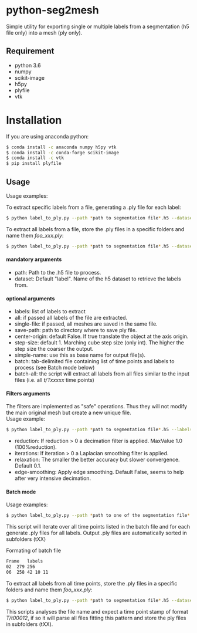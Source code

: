 # python-seg2mesh
Simple utility for exporting single or multiple labels from a segmentation (h5 file only) into a mesh (ply only).

## Requirement
- python 3.6
- numpy
- scikit-image
- h5py
- plyfile
- vtk

# Installation
If you are using anaconda python:
```bash
$ conda install -c anaconda numpy h5py vtk
$ conda install -c conda-forge scikit-image
$ conda install -c vtk
$ pip install plyfile
```


## Usage 
Usage examples:

To extract specific labels from a file, generating a .ply file  for each label:
```bash
$ python label_to_ply.py --path *path to segmentation file*.h5 --dataset *name of dataset containing labels in h5 file* --labels 10 34 101
```
To extract all labels from a file, store the .ply files in a specific folders and name them _foo_xxx.ply_:

```bash
$ python label_to_ply.py --path *path to segmentation file*.h5 --dataset *name of dataset containing labels in h5 file* --all --save-path *path to output folder* --simple-name "foo"
```

#### mandatory arguments
* path: Path to the .h5 file to process.
* dataset: Default "label". Name of the h5 dataset to retrieve the labels from.

#### optional arguments
* labels: list of labels to extract
* all: if passed all labels of the file are extracted.
* single-file: if passed, all meshes are saved in the same file.
* save-path: path to directory where to save ply file.
* center-origin: default False. If true translate the object at the axis origin.
* step-size: default 1. Marching cube step size (only int). The higher the step size the coarser the output.
* simple-name: use this as base name for output file(s).
* batch: tab-delimited file containing list of time points and labels to process (see Batch mode below)
* batch-all: the script will extract all labels from all files similar to the input files (i.e. all _t/Txxxxx_ time points)

#### Filters arguments
The filters are implemented as "safe" operations. 
Thus they will not modify the main original mesh but create a new unique file.\
Usage example:
```bash
$ python label_to_ply.py --path *path to segmentation file*.h5 --labels 10 --reduction 0.25 --iterations 100
```
* reduction: If reduction > 0 a decimation filter is applied. MaxValue 1.0 (100%reduction).
* iterations: If iteration > 0 a Laplacian smoothing filter is applied.
* relaxation: The smaller the better accuracy but slower convergence. Default 0.1.
* edge-smoothing: Apply edge smoothing. Default False, seems to help after very intensive decimation.

#### Batch mode
Usage examples:
```bash
$ python label_to_ply.py --path *path to one of the segmentation file*.h5 --dataset *name of dataset containing labels in h5 file* --batch *path to tab delimited file with list of time points and labels*
```
This script will iterate over all time points listed in the batch file and for each generate .ply files for all labels. Output .ply files are automatically sorted in subfolders (tXX)

Formating of batch file
```bash
Frame	labels
02	279 256
06	258 42 10 11
```
To extract all labels from all time points, store the .ply files in a specific folders and name them _foo_xxx.ply_:

```bash
$ python label_to_ply.py --path *path to segmentation file*.h5 --dataset *name of dataset containing labels in h5 file* --batch-all --save-path *path to output folder* --simple-name "foo"
```
This scripts analyses the file name and expect a time point stamp of format _T/t00012_, if so it will parse all files fitting this pattern and store the ply files in subfolders (tXX).